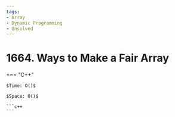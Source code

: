 ```yaml
---
tags:
- Array
- Dynamic Programming
- Unsolved
---
```



# 1664. Ways to Make a Fair Array

=== "C++"

    $Time: O()$

    $Space: O()$

    ```c++
    ```